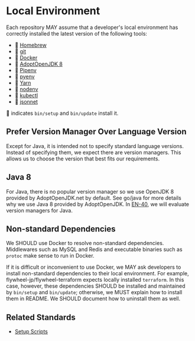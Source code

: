 # Local Environment

Each repository MAY assume that a developer's local environment has correctly
installed the latest version of the following tools:

* :rocket: [Homebrew]
* :rocket: [git](https://git-scm.com/)
* :rocket: [Docker](https://www.docker.com/)
* :rocket: [AdoptOpenJDK 8](https://adoptopenjdk.net/)
* :rocket: [Pipenv](https://pipenv.readthedocs.io/en/latest/)
* :rocket: [pyenv](https://github.com/pyenv/pyenv)
* :rocket: [Yarn](https://yarnpkg.com/)
* :rocket: [nodenv](https://github.com/nodenv/nodenv)
* :rocket: [kubectl](https://kubernetes.io/docs/reference/kubectl/kubectl/)
* :rocket: [jsonnet](https://jsonnet.org/)

:rocket: indicates `bin/setup` and `bin/update` install it.

## Prefer Version Manager Over Language Version

Except for Java, it is intended not to specify standard language versions. Instead of specifying
them, we expect there are version managers. This allows us to choose the version that best fits
our requirements.

## Java 8

For Java, there is no popular version manager so we use OpenJDK 8 provided by AdoptOpenJDK.net
by default. See go/java for more details why we use Java 8 provided by AdoptOpenJDK.
In [EN-40](https://flywheel-jp.atlassian.net/browse/EN-40), we will evaluate version managers
for Java.

## Non-standard Dependencies

We SHOULD use Docker to resolve non-standard dependencies. Middlewares such as MySQL and Redis
and executable binaries such as `protoc` make sense to run in Docker.

If it is difficult or inconvenient to use Docker, we MAY ask developers to install non-standard
dependencies to their local environment. For example, flywheel-jp/flywheel-terraform expects
locally installed `terraform`. In this case, however, these dependencies SHOULD be installed and maintained by
`bin/setup` and `bin/update`; otherwise, we MUST explain how to install them in README.
We SHOULD document how to uninstall them as well.

## Related Standards

- [Setup Scripts](./setup_scripts.md)

[Homebrew]: https://brew.sh
[Homebrew Bundle]: https://github.com/Homebrew/homebrew-bundle
